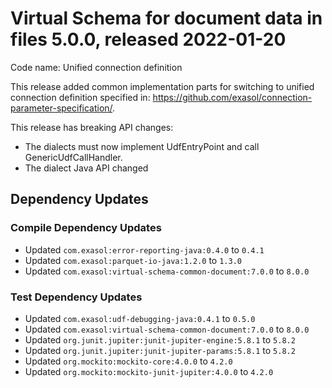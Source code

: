 # Virtual Schema for document data in files 5.0.0, released 2022-01-20

Code name: Unified connection definition

This release added common implementation parts for switching to unified connection definition specified in: https://github.com/exasol/connection-parameter-specification/.

This release has breaking API changes:

* The dialects must now implement UdfEntryPoint and call GenericUdfCallHandler.
* The dialect Java API changed

## Dependency Updates

### Compile Dependency Updates

* Updated `com.exasol:error-reporting-java:0.4.0` to `0.4.1`
* Updated `com.exasol:parquet-io-java:1.2.0` to `1.3.0`
* Updated `com.exasol:virtual-schema-common-document:7.0.0` to `8.0.0`

### Test Dependency Updates

* Updated `com.exasol:udf-debugging-java:0.4.1` to `0.5.0`
* Updated `com.exasol:virtual-schema-common-document:7.0.0` to `8.0.0`
* Updated `org.junit.jupiter:junit-jupiter-engine:5.8.1` to `5.8.2`
* Updated `org.junit.jupiter:junit-jupiter-params:5.8.1` to `5.8.2`
* Updated `org.mockito:mockito-core:4.0.0` to `4.2.0`
* Updated `org.mockito:mockito-junit-jupiter:4.0.0` to `4.2.0`
